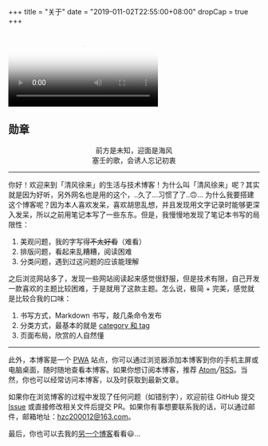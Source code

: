 +++
title = "关于"
date = "2019-011-02T22:55:00+08:00"
dropCap = true
+++

<video src="videos/xunzhang.mp4" poster="/images/xunzhang.png"></video>

<!-- <h2 class="viva-la-vida">Five Hundred Miles</h2>

<p style="text-align:center"><em>If you miss the train I'm on<br>
You will know that I am gone<br>
You can hear the whistle blow<br>
A hundred miles</em></p> -->
<h2 class="viva-la-vida">勋章</h2>

<p style="text-align:center;"><em style="font-style: normal">前方是未知，迎面是海风<br>
塞壬的歌，会诱人忘记初衷<br>
</em></p>

---

你好！欢迎来到「清风徐来」的生活与技术博客！为什么叫「清风徐来」呢？其实就是因为好听，另外网名也是用的这个，..久了...习惯了了..🙃... 为什么我要搭建这个博客呢？因为本人喜欢发呆，喜欢胡思乱想，并且发现用文字记录时能够更深入发呆，所以之前用笔记本写了一些东东。但是，我慢慢地发现了笔记本书写的局限性：

1. 美观问题，我的字写得~~不太好看~~（难看）
2. 排版问题，看起来乱糟糟，阅读困难
3. 分类问题，遇到过这问题的应该能理解

之后浏览网站多了，发现一些网站阅读起来感觉很舒服，但是技术有限，自己开发一款喜欢的主题比较困难，于是就用了这款主题。怎么说，极简 + 完美，感觉就是比较合我的口味：

1. 书写方式，Markdown 书写，敲几条命令发布
2. 分类方式，最基本的就是 [category 和 tag](/tech/categories+tags/)
3. 页面布局，欣赏的人自然懂

---

此外，本博客是一个 [PWA](https://developers.google.com/web/progressive-web-apps/) 站点，你可以通过浏览器添加本博客到你的手机主屏或电脑桌面，随时随地查看本博客。如果你想订阅本博客，推荐 <a href="/atom.xml" target="_blank" rel="noopener">Atom</a>╱<a href="/rss.xml" target="_blank" rel="noopener">RSS</a>。当然，你也可以经常访问本博客，以及时获取到最新文章。

如果你在浏览博客的过程中发现了任何问题（如错别字），欢迎前往 GitHub 提交 [Issue](https://github.com/coder-itcheng/acheng.vip/issues) 或直接修改相关文件后提交 PR。如果你有事想要联系我的话，可以通过邮件，邮箱地址：[hzc200012@163.com](mailto:hzc200012@163.com)。

最后，你也可以去我的[另一个博客](https://www.acheng.vip)看看😃...
